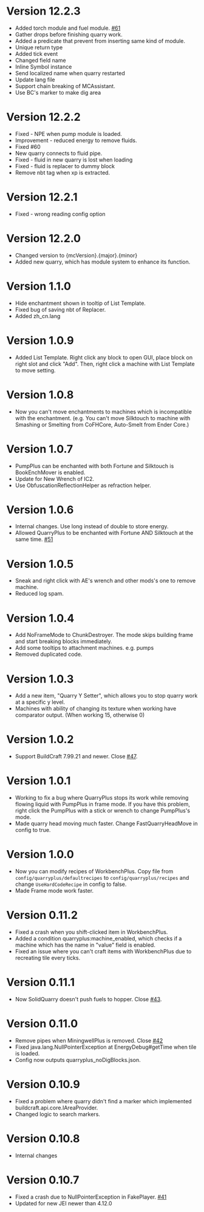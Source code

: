 # Version 12.2.3
* Added torch module and fuel module. [#61](https://github.com/Kotori316/QuarryPlus/issues/61)
* Gather drops before finishing quarry work.
* Added a predicate that prevent from inserting same kind of module.
* Unique return type
* Added tick event
* Changed field name
* Inline Symbol instance
* Send localized name when quarry restarted
* Update lang file
* Support chain breaking of MCAssistant.
* Use BC's marker to make dig area

# Version 12.2.2
* Fixed - NPE when pump module is loaded.
* Improvement - reduced energy to remove fluids.
* Fixed #60
* New quarry connects to fluid pipe.
* Fixed - fluid in new quarry is lost when loading
* Fixed - fluid is replacer to dummy block
* Remove nbt tag when xp is extracted.

# Version 12.2.1
* Fixed - wrong reading config option

# Version 12.2.0
* Changed version to {mcVersion}.{major}.{minor}
* Added new quarry, which has module system to enhance its function.

# Version 1.1.0
* Hide enchantment shown in tooltip of List Template.
* Fixed bug of saving nbt of Replacer.
* Added zh_cn.lang

# Version 1.0.9
* Added List Template. Right click any block to open GUI, place block on right slot and click "Add". Then, right click a machine with List Template to move setting.

# Version 1.0.8
* Now you can't move enchantments to machines which is incompatible with the enchantment. (e.g. You can't move Silktouch to machine with Smashing or Smelting from CoFHCore, Auto-Smelt from Ender Core.)

# Version 1.0.7
* PumpPlus can be enchanted with both Fortune and Silktouch is BookEnchMover is enabled.
* Update for New Wrench of IC2.
* Use ObfuscationReflectionHelper as refraction helper.

# Version 1.0.6
* Internal changes. Use long instead of double to store energy.
* Allowed QuarryPlus to be enchanted with Fortune AND Silktouch at the same time. [#51](https://github.com/Kotori316/QuarryPlus/issues/51)

# Version 1.0.5
* Sneak and right click with AE's wrench and other mods's one to remove machine.
* Reduced log spam.

# Version 1.0.4
* Add NoFrameMode to ChunkDestroyer. The mode skips building frame and start breaking blocks immediately.
* Add some tooltips to attachment machines. e.g. pumps
* Removed duplicated code.

# Version 1.0.3
* Add a new item, "Quarry Y Setter", which allows you to stop quarry work at a specific y level.
* Machines with ability of changing its texture when working have comparator output. (When working 15, otherwise 0)

# Version 1.0.2
* Support BuildCraft 7.99.21 and newer. Close [#47](https://github.com/Kotori316/QuarryPlus/issues/47).

# Version 1.0.1
* Working to fix a bug where QuarryPlus stops its work while removing flowing liquid with PumpPlus in frame mode.
If you have this problem, right click the PumpPlus with a stick or wrench to change PumpPlus's mode.
* Made quarry head moving much faster. Change FastQuarryHeadMove in config to true.

# Version 1.0.0
* Now you can modify recipes of WorkbenchPlus. Copy file from `config/quarryplus/defaultrecipes` to `config/quarryplus/recipes` and change `UseHardCodeRecipe` in config to false.
* Made Frame mode work faster.

# Version 0.11.2
* Fixed a crash when you shift-clicked item in WorkbenchPlus.
* Added a condition quarryplus:machine_enabled, which checks if a machine which has the name in "value" field is enabled.
* Fixed an issue where you can't craft items with WorkbenchPlus due to recreating tile every ticks.

# Version 0.11.1
* Now SolidQuarry doesn't push fuels to hopper. Close [#43](https://github.com/Kotori316/QuarryPlus/issues/43).

# Version 0.11.0
* Remove pipes when MiningwellPlus is removed. Close [#42](https://github.com/Kotori316/QuarryPlus/issues/42)
* Fixed java.lang.NullPointerException at EnergyDebug#getTime when tile is loaded.
* Config now outputs quarryplus_noDigBlocks.json.

# Version 0.10.9
* Fixed a problem where quarry didn't find a marker which implemented buildcraft.api.core.IAreaProvider.
* Changed logic to search markers.

# Version 0.10.8
* Internal changes

# Version 0.10.7
* Fixed a crash due to NullPointerException in FakePlayer. [#41](https://github.com/Kotori316/QuarryPlus/issues/41)
* Updated for new JEI newer than 4.12.0
